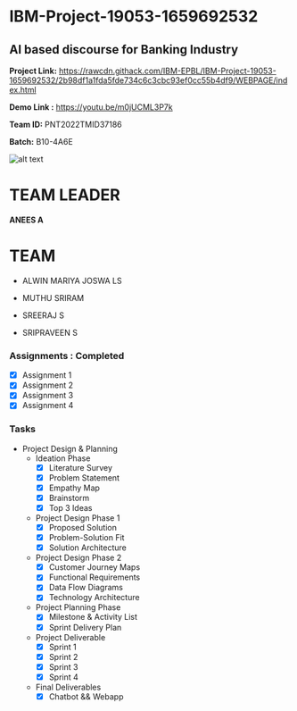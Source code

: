 # IBM-Project-19053-1659692532

## AI based discourse for Banking Industry

**Project Link:** https://rawcdn.githack.com/IBM-EPBL/IBM-Project-19053-1659692532/2b98df1a1fda5fde734c6c3cbc93ef0cc55b4df9/WEBPAGE/index.html

**Demo Link   :** https://youtu.be/m0jUCML3P7k

**Team ID:** PNT2022TMID37186


**Batch:** B10-4A6E 

![alt text](https://149695847.v2.pressablecdn.com/wp-content/uploads/2018/02/Hey-Siri-iPad-AAPro-By-JQason-Zigrino-wallpaper.jpg)
# TEAM LEADER 

**ANEES A**

# TEAM

* ALWIN MARIYA JOSWA LS

* MUTHU SRIRAM

* SREERAJ S

* SRIPRAVEEN S

### Assignments  : Completed

- [x] Assignment 1
- [x] Assignment 2
- [x] Assignment 3
- [x] Assignment 4

### Tasks

- Project Design & Planning
  - Ideation Phase
    - [x] Literature Survey
    - [x] Problem Statement
    - [x] Empathy Map
    - [x] Brainstorm
    - [x] Top 3 Ideas
  - Project Design Phase 1
    - [x] Proposed Solution
    - [x] Problem-Solution Fit
    - [x] Solution Architecture
  - Project Design Phase 2
    - [x] Customer Journey Maps
    - [x] Functional Requirements
    - [x] Data Flow Diagrams
    - [x] Technology Architecture
  - Project Planning Phase
    - [x] Milestone & Activity List
    - [x] Sprint Delivery Plan
  - Project Deliverable
    - [x] Sprint 1
    - [x] Sprint 2
    - [x] Sprint 3
    - [x] Sprint 4
  - Final Deliverables
    - [x] Chatbot && Webapp 
